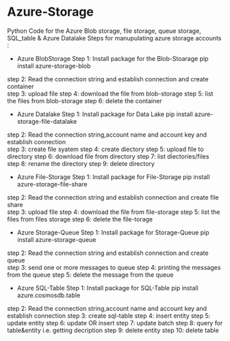 # Azure-Storage
Python Code for the Azure Blob storage, file storage, queue storage, SQL_table &amp; Azure Datalake
Steps for manupulating azure storage accounts :

* Azure BlobStorage
Step 1: Install package for the Blob-Stoarage
pip install azure-storage-blob

step 2: Read the connection string and establish connection and create container	
step 3: upload file 
step 4: download the file from blob-storage
step 5: list the files from blob-storage
step 6: delete the container

* Azure Datalake
Step 1: Install package for Data Lake
pip install azure-storage-file-datalake

step 2: Read the connection string,account name and account key and establish connection 	
step 3: create file syatem 
step 4: create diectory
step 5: upload file to directory
step 6: download file from directory
step 7: list diectories/files
step 8: rename the directory
step 9: delete directory

* Azure File-Storage
Step 1: Install package for File-Storage
pip install azure-storage-file-share

step 2: Read the connection string and establish connection and  create file share	
step 3: upload file 
step 4: download the file from file-storage
step 5: list the files from files storage
step 6: delete the file-torage

* Azure Storage-Queue
Step 1: Install package for Storage-Queue
pip install azure-storage-queue

step 2: Read the connection string and establish connection and create queue	
step 3: send one or more messages to queue
step 4: printing the messages from the queue
step 5: delete the message from the queue

* Azure SQL-Table 
Step 1: Install package for SQL-Table 
pip install azure.cosmosdb.table

step 2: Read the connection string,account name and account key and establish connection 
step 3: create sql-table 
step 4: insert entity
step 5: update entity
step 6: update OR insert
step 7: update batch
step 8: query for table&entity i.e. getting decription
step 9: delete entity
step 10: delete table

